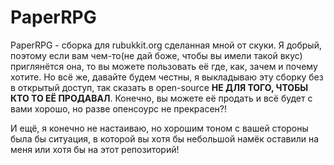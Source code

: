 # PaperRPG

PaperRPG - сборка для rubukkit.org сделанная мной от скуки. Я добрый, поэтому если вам чем-то(не дай боже, чтобы вы имели такой вкус) приглянётся она, то вы можете пользовать её где, как, зачем и почему хотите. Но всё же, давайте будем честны, я выкладываю эту сборку без в открытый доступ, так сказать в open-source **НЕ ДЛЯ ТОГО, ЧТОБЫ КТО ТО ЕЁ ПРОДАВАЛ**. Конечно, вы можете её продать и всё будет с вами хорошо, но разве опенсоурс не прекрасен?!

И ещё, я конечно не настаиваю, но хорошим тоном с вашей стороны была бы ситуация, в которой вы хотя бы небольшой намёк оставили на меня или хотя бы на этот репозиторий!